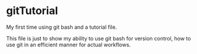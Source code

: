 # gitTutorial
My first time using git bash and a tutorial file.

This file is just to show my ability to use git bash for version control, how to use git in an efficient manner for actual workflows.
